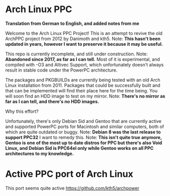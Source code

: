 # Arch Linux PPC

**Translation from German to English, and added notes from me**

Welcome to the Arch Linux PPC Project!
This is an attempt to revive the old ArchPPC project from 2012 by Danimoth and kth5. Note: **This hasn't been updated in years, however I want to preserve it because it may be useful.**

This repo is currently incomplete, and still under construction. Note: **Abandoned since 2017, as far as I can tell.**
Most of it is experimental, and compiled with -O3 and Altivec Support, which unfortunately doesn't always result in stable code under the PowerPC architecture.

The packages and PKGBUILDs are currently being tested with an old Arch Linux installation from 2011. Packages that could be successfully built and that can be implemented will find their place here for the time being. You will soon find an HDD image to test on my mirror. Note: **There's no mirror as far as I can tell, and there's no HDD images.**


Why this effort?

Unfortunately, there's only Debian Sid and Gentoo that are currently active and supported PowerPC ports for Macintosh and similar computers, both of which are quite outdated or buggy. Note: **Debian 8 was the last release to support PPC32** I want to remedy this. Note: **This isn't quite true anymore, Gentoo is one of the most up to date distros for PPC but there's also Void Linux, and Debian Sid is PPC64el only while Gentoo works on all PPC architectures to my knowledge.**

# Active PPC port of Arch Linux
This port seems quite active https://github.com/kth5/archpower

